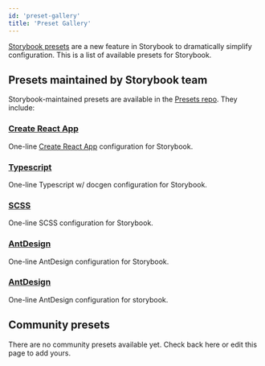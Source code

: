```yaml
---
id: 'preset-gallery'
title: 'Preset Gallery'
---
```


[Storybook presets](../introduction/) are a new feature in Storybook to dramatically simplify configuration. This is a list of available presets for Storybook.

## Presets maintained by Storybook team

Storybook-maintained presets are available in the [Presets repo](https://github.com/storybookjs/presets). They include:

### [Create React App](https://github.com/storybookjs/presets/tree/master/packages/preset-create-react-app)

One-line [Create React App](https://create-react-app.dev/) configuration for Storybook.

### [Typescript](https://github.com/storybookjs/presets/tree/master/packages/preset-typescript)

One-line Typescript w/ docgen configuration for Storybook.

### [SCSS](https://github.com/storybookjs/presets/tree/master/packages/preset-scss)

One-line SCSS configuration for Storybook.

### [AntDesign](https://github.com/storybookjs/presets/tree/master/packages/preset-ant-design)

One-line AntDesign configuration for Storybook.

### [AntDesign](https://github.com/storybookjs/presets/tree/master/packages/preset-ant-design)

One-line AntDesign configuration for storybook.

## Community presets

There are no community presets available yet. Check back here or edit this page to add yours.
